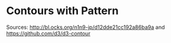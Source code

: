 # Contours with Pattern


Sources: http://bl.ocks.org/n1n9-jp/d12dde21cc192a86ba9a and https://github.com/d3/d3-contour

